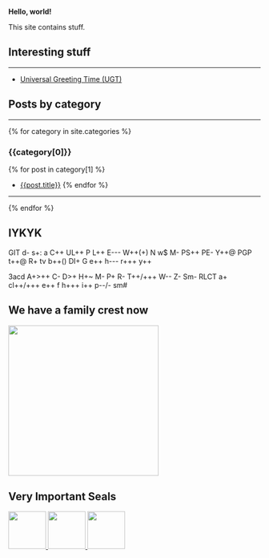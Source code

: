
**Hello, world!**

This site contains stuff.



## Interesting stuff

---

* [Universal Greeting Time (UGT)](/ugt.html)

## Posts by category

---

{% for category in site.categories %}
### {{category[0]}}

{% for post in category[1] %}
* [{{post.title}}]({{post.url}})
{% endfor %}

---

{% endfor %}

## IYKYK

GIT d- s+: a C++ UL++ P L++ E--- W++(+) N w$ M- PS++ PE- Y++@ PGP t++@ R+ tv b++() DI+ G e++ h--- r+++ y++

3acd A+>++ C- D>+ H+~ M- P+ R- T++/+++ W-- Z- Sm- RLCT a+ cl++/+++ e++ f h+++ i++ p--/- sm#

## We have a family crest now

<img src="https://i.eliens.co/site/sigil.png" height="300px" />

## Very Important Seals

<a href="https://www.troyhunt.com/why-i-am-worlds-greatest-lover-and/" target="_blank">
    <img src="https://i.eliens.co/site/mcafee.jpg" height="75px" />
    <img src="https://i.eliens.co/site/norton_secure_seal.png" height="75px" />
    <img src="https://i.eliens.co/site/trustwave.jpg" height="75px" />
</a>

<script type="text/javascript" async src="//cdn.credly.com/assets/utilities/embed.js"></script>
